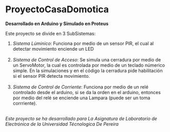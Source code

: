 # ProyectoCasaDomotica
<strong>Desarrollado en Arduino y Simulado en Proteus</strong>

Este proyecto se divide en 3 SubSistemas:
  
  <ol>
  <li><em>Sistema Lúminico</em>:                  Funciona por medio de un sensor PIR, el cual al detectar movimiento enciende un LED</li>
  <br>      
  <li><em>Sistema de Control de Acceso</em>:      Se simula una cerradura por medio de un ServoMotor, la cual es controlada por medio de
                                        un teclado númerico simple. En la simulaciones y en el código la cerradura pide 
                                        habilitación si el sensor PIR detecta movimiento.</li>
  <br>                                      
  <li><em>Sistema de Control de Corriente</em>:   Funciona por medio de un relé controlado desde el arduino, si se da la orden en el arduino, 
                                        entonces por medio del relé se enciende una Lampara (puede ser un toma corrriente).</li>
  <br>                                     
  </ol>

<em>Este proyecto se ha desarrollado para La Asignatura de Laboratorio de Electrónica de la Universidad Técnologica De Pereira</em>

 


  
